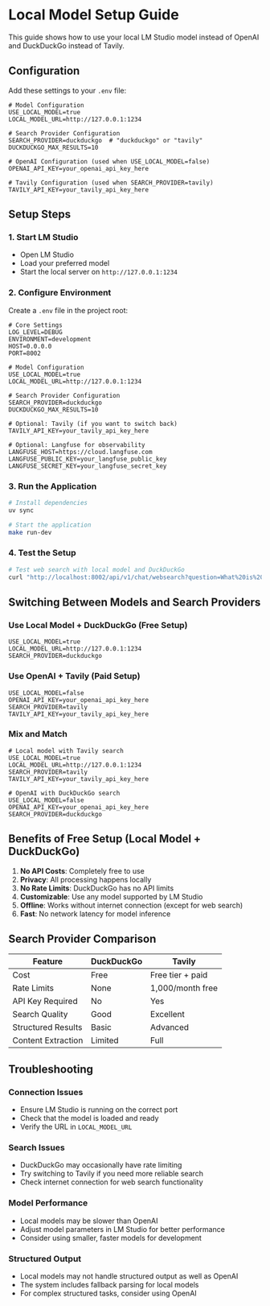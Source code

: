 # Local Model Setup Guide

This guide shows how to use your local LM Studio model instead of OpenAI and DuckDuckGo instead of Tavily.

## Configuration

Add these settings to your `.env` file:

```env
# Model Configuration
USE_LOCAL_MODEL=true
LOCAL_MODEL_URL=http://127.0.0.1:1234

# Search Provider Configuration
SEARCH_PROVIDER=duckduckgo  # "duckduckgo" or "tavily"
DUCKDUCKGO_MAX_RESULTS=10

# OpenAI Configuration (used when USE_LOCAL_MODEL=false)
OPENAI_API_KEY=your_openai_api_key_here

# Tavily Configuration (used when SEARCH_PROVIDER=tavily)
TAVILY_API_KEY=your_tavily_api_key_here
```

## Setup Steps

### 1. Start LM Studio
- Open LM Studio
- Load your preferred model
- Start the local server on `http://127.0.0.1:1234`

### 2. Configure Environment
Create a `.env` file in the project root:

```env
# Core Settings
LOG_LEVEL=DEBUG
ENVIRONMENT=development
HOST=0.0.0.0
PORT=8002

# Model Configuration
USE_LOCAL_MODEL=true
LOCAL_MODEL_URL=http://127.0.0.1:1234

# Search Provider Configuration
SEARCH_PROVIDER=duckduckgo
DUCKDUCKGO_MAX_RESULTS=10

# Optional: Tavily (if you want to switch back)
TAVILY_API_KEY=your_tavily_api_key_here

# Optional: Langfuse for observability
LANGFUSE_HOST=https://cloud.langfuse.com
LANGFUSE_PUBLIC_KEY=your_langfuse_public_key
LANGFUSE_SECRET_KEY=your_langfuse_secret_key
```

### 3. Run the Application
```bash
# Install dependencies
uv sync

# Start the application
make run-dev
```

### 4. Test the Setup
```bash
# Test web search with local model and DuckDuckGo
curl "http://localhost:8002/api/v1/chat/websearch?question=What%20is%20Python%20programming&thread_id=123"
```

## Switching Between Models and Search Providers

### Use Local Model + DuckDuckGo (Free Setup)
```env
USE_LOCAL_MODEL=true
LOCAL_MODEL_URL=http://127.0.0.1:1234
SEARCH_PROVIDER=duckduckgo
```

### Use OpenAI + Tavily (Paid Setup)
```env
USE_LOCAL_MODEL=false
OPENAI_API_KEY=your_openai_api_key_here
SEARCH_PROVIDER=tavily
TAVILY_API_KEY=your_tavily_api_key_here
```

### Mix and Match
```env
# Local model with Tavily search
USE_LOCAL_MODEL=true
LOCAL_MODEL_URL=http://127.0.0.1:1234
SEARCH_PROVIDER=tavily
TAVILY_API_KEY=your_tavily_api_key_here

# OpenAI with DuckDuckGo search
USE_LOCAL_MODEL=false
OPENAI_API_KEY=your_openai_api_key_here
SEARCH_PROVIDER=duckduckgo
```

## Benefits of Free Setup (Local Model + DuckDuckGo)

1. **No API Costs**: Completely free to use
2. **Privacy**: All processing happens locally
3. **No Rate Limits**: DuckDuckGo has no API limits
4. **Customizable**: Use any model supported by LM Studio
5. **Offline**: Works without internet connection (except for web search)
6. **Fast**: No network latency for model inference

## Search Provider Comparison

| Feature | DuckDuckGo | Tavily |
|---------|------------|--------|
| Cost | Free | Free tier + paid |
| Rate Limits | None | 1,000/month free |
| API Key Required | No | Yes |
| Search Quality | Good | Excellent |
| Structured Results | Basic | Advanced |
| Content Extraction | Limited | Full |

## Troubleshooting

### Connection Issues
- Ensure LM Studio is running on the correct port
- Check that the model is loaded and ready
- Verify the URL in `LOCAL_MODEL_URL`

### Search Issues
- DuckDuckGo may occasionally have rate limiting
- Try switching to Tavily if you need more reliable search
- Check internet connection for web search functionality

### Model Performance
- Local models may be slower than OpenAI
- Adjust model parameters in LM Studio for better performance
- Consider using smaller, faster models for development

### Structured Output
- Local models may not handle structured output as well as OpenAI
- The system includes fallback parsing for local models
- For complex structured tasks, consider using OpenAI 